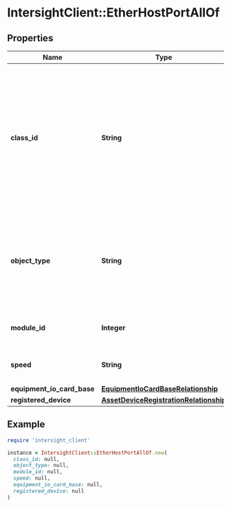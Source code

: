 # IntersightClient::EtherHostPortAllOf

## Properties

| Name | Type | Description | Notes |
| ---- | ---- | ----------- | ----- |
| **class_id** | **String** | The fully-qualified name of the instantiated, concrete type. This property is used as a discriminator to identify the type of the payload when marshaling and unmarshaling data. | [default to &#39;ether.HostPort&#39;] |
| **object_type** | **String** | The fully-qualified name of the instantiated, concrete type. The value should be the same as the &#39;ClassId&#39; property. | [default to &#39;ether.HostPort&#39;] |
| **module_id** | **Integer** | Fabric extender identifier for this port. | [optional] |
| **speed** | **String** | Host Port Speed of IO card or fabric extender. | [optional][readonly] |
| **equipment_io_card_base** | [**EquipmentIoCardBaseRelationship**](EquipmentIoCardBaseRelationship.md) |  | [optional] |
| **registered_device** | [**AssetDeviceRegistrationRelationship**](AssetDeviceRegistrationRelationship.md) |  | [optional] |

## Example

```ruby
require 'intersight_client'

instance = IntersightClient::EtherHostPortAllOf.new(
  class_id: null,
  object_type: null,
  module_id: null,
  speed: null,
  equipment_io_card_base: null,
  registered_device: null
)
```

